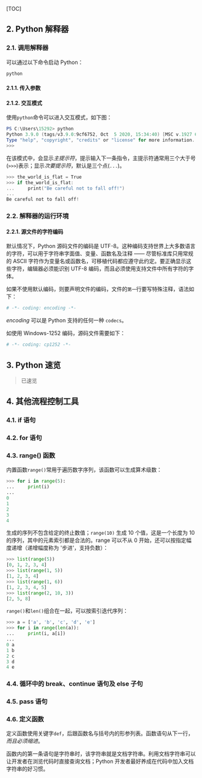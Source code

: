 [TOC]

## 2. Python  解释器

### 2.1. 调用解释器

可以通过以下命令启动 Python：

```powershell
python
```

#### 2.1.1. 传入参数

#### 2.1.2. 交互模式

使用`python`命令可以进入交互模式，如下图：

```powershell
PS C:\Users\15292> python
Python 3.9.0 (tags/v3.9.0:9cf6752, Oct  5 2020, 15:34:40) [MSC v.1927 64 bit (AMD64)] on win32
Type "help", "copyright", "credits" or "license" for more information.
>>>
```

在该模式中，会显示*主提示符*，提示输入下一条指令，主提示符通常用三个大于号(`>>>`)表示；显示*次要提示符*，默认是三个点(`...`)。

```powershell
>>> the_world_is_flat = True
>>> if the_world_is_flat:
...     print("Be careful not to fall off!")
...
Be careful not to fall off!
```

### 2.2. 解释器的运行环境

#### 2.2.1. 源文件的字符编码

默认情况下，Python 源码文件的编码是 UTF-8。这种编码支持世界上大多数语言的字符，可以用于字符串字面值、变量、函数名及注释 —— 尽管标准库只用常规的 ASCII 字符作为变量名或函数名，可移植代码都应遵守此约定。要正确显示这些字符，编辑器必须能识别 UTF-8 编码，而且必须使用支持文件中所有字符的字体。

如果不使用默认编码，则要声明文件的编码，文件的`第一`行要写特殊注释，语法如下：

```python
# -*- coding: encoding -*-
```

*encoding* 可以是 Python 支持的任何一种 `codecs`。

如使用 Windows-1252 编码，源码文件需要如下：

```python
# -*- coding: cp1252 -*-
```

## 3. Python 速览

> 已速览

## 4. 其他流程控制工具

### 4.1. if 语句

### 4.2. for 语句

### 4.3. range() 函数

内置函数`range()`常用于遍历数字序列，该函数可以生成算术级数：

```python
>>> for i in range(5):
...     print(i)
...
0
1
2
3
4
```

生成的序列不包含给定的终止数值；`range(10)` 生成 10 个值，这是一个长度为 10 的序列，其中的元素索引都是合法的。range 可以不从 0 开始，还可以按指定幅度递增（递增幅度称为 '步进'，支持负数）：

```python
>>> list(range(5))
[0, 1, 2, 3, 4]
>>> list(range(1, 5))
[1, 2, 3, 4]
>>> list(range(1, 6))
[1, 2, 3, 4, 5]
>>> list(range(2, 10, 3))
[2, 5, 8]
```

`range()`和`len()`组合在一起，可以按索引迭代序列：

```python
>>> a = ['a', 'b', 'c', 'd', 'e']
>>> for i in range(len(a)):
...     print(i, a[i])
...
0 a
1 b
2 c
3 d
4 e
```

### 4.4. 循环中的 break、continue 语句及 else 子句

### 4.5. pass 语句

### 4.6. 定义函数

定义函数使用关键字`def`，后跟函数名与括号内的形参列表。函数语句从下一行，*而且必须缩进*。

函数内的第一条语句是字符串时，该字符串就是文档字符串。利用文档字符串可以让开发者在浏览代码时直接查询文档；Python 开发者最好养成在代码中加入文档字符串的好习惯。